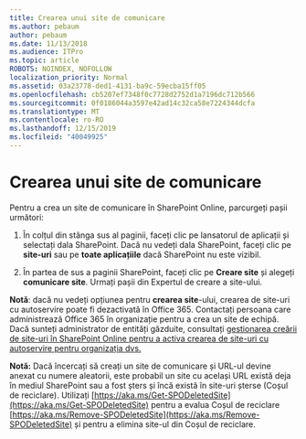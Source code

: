 ```yaml
---
title: Crearea unui site de comunicare
ms.author: pebaum
author: pebaum
ms.date: 11/13/2018
ms.audience: ITPro
ms.topic: article
ROBOTS: NOINDEX, NOFOLLOW
localization_priority: Normal
ms.assetid: 03a23778-ded1-4131-ba9c-59ecba15ff05
ms.openlocfilehash: cb5207ef7348f0c7728d2752d1a7196dc712b566
ms.sourcegitcommit: 0f0186044a3597e42ad14c32ca58e7224344dcfa
ms.translationtype: MT
ms.contentlocale: ro-RO
ms.lasthandoff: 12/15/2019
ms.locfileid: "40049925"
---
```

# <a name="create-a-communication-site"></a>Crearea unui site de comunicare

Pentru a crea un site de comunicare în SharePoint Online, parcurgeți pașii următori: 
  
1. În colțul din stânga sus al paginii, faceți clic pe lansatorul de aplicații și selectați dala SharePoint. Dacă nu vedeți dala SharePoint, faceți clic pe **site-uri** sau pe **toate aplicațiile** dacă SharePoint nu este vizibil. 
    
2. În partea de sus a paginii SharePoint, faceți clic pe **Creare site** și alegeți **comunicare site**. Urmați pașii din Expertul de creare a site-ului. 
    
 **Notă**: dacă nu vedeți opțiunea pentru **crearea site**-ului, crearea de site-uri cu autoservire poate fi dezactivată în Office 365. Contactați persoana care administrează Office 365 în organizație pentru a crea un site de echipă. Dacă sunteți administrator de entități găzduite, consultați [gestionarea creării de site-uri în SharePoint Online pentru a activa crearea de site-uri cu autoservire pentru organizația dvs.](https://go.microsoft.com/fwlink/?linkid=2018780)
  
 **Notă:** Dacă încercați să creați un site de comunicare și URL-ul devine anexat cu numere aleatorii, este probabil un site cu același URL există deja în mediul SharePoint sau a fost șters și încă există în site-uri șterse (Coșul de reciclare). Utilizați [https://aka.ms/Get-SPODeletedSite](https://aka.ms/Get-SPODeletedSite) pentru a evalua Coșul de reciclare [https://aka.ms/Remove-SPODeletedSite](https://aka.ms/Remove-SPODeletedSite) și pentru a elimina site-ul din Coșul de reciclare. 
  

